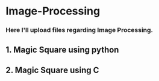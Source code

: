 # Image-Processing

### Here I'll upload files regarding Image Processing.

## 1. Magic Square using python
## 2. Magic Square using C 